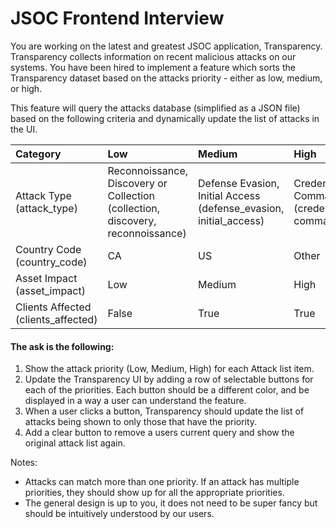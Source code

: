 # JSOC Frontend Interview

You are working on the latest and greatest JSOC application, Transparency. Transparency collects information on recent malicious attacks on our systems. You have been hired to implement a feature which sorts the Transparency dataset based on the attacks priority - either as low, medium, or high.

This feature will query the attacks database (simplified as a JSON file) based on the following criteria and dynamically update the list of attacks in the UI.

| Category                            | Low                                                                             | Medium                                                            | High                                                                            |
| :---------------------------------- | :------------------------------------------------------------------------------ | :---------------------------------------------------------------- | :------------------------------------------------------------------------------ |
| Attack Type (attack_type)           | Reconnoissance, Discovery or Collection (collection, discovery, reconnoissance) | Defense Evasion, Initial Access (defense_evasion, initial_access) | Credential Access, Command and Control (credential_access, command_and_control) |
| Country Code (country_code)         | CA                                                                              | US                                                                | Other                                                                           |
| Asset Impact (asset_impact)         | Low                                                                             | Medium                                                            | High                                                                            |
| Clients Affected (clients_affected) | False                                                                           | True                                                              | True                                                                            |

#### The ask is the following:

1. Show the attack priority (Low, Medium, High) for each Attack list item.
1. Update the Transparency UI by adding a row of selectable buttons for each of the priorities. Each button should be a different color, and be displayed in a way a user can understand the feature.
2. When a user clicks a button, Transparency should update the list of attacks being shown to only those that have the priority.
3. Add a clear button to remove a users current query and show the original attack list again.

Notes:

- Attacks can match more than one priority. If an attack has multiple priorities, they should show up for all the appropriate priorities.
- The general design is up to you, it does not need to be super fancy but should be intuitively understood by our users.
